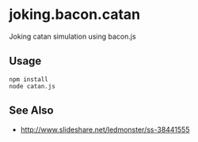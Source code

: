 joking.bacon.catan
==================

Joking catan simulation using bacon.js

Usage
-----

```
npm install
node catan.js
```

See Also
--------

* http://www.slideshare.net/ledmonster/ss-38441555
